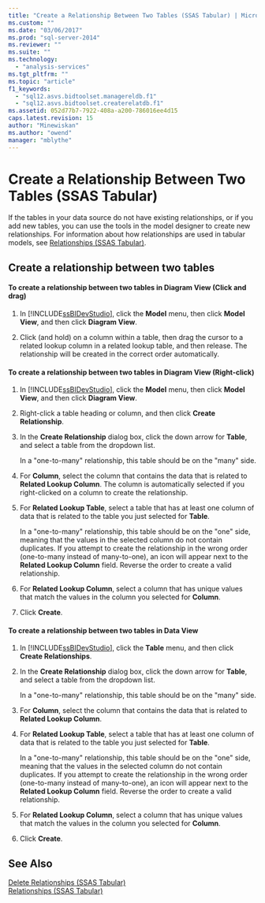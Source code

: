 ```yaml
---
title: "Create a Relationship Between Two Tables (SSAS Tabular) | Microsoft Docs"
ms.custom: ""
ms.date: "03/06/2017"
ms.prod: "sql-server-2014"
ms.reviewer: ""
ms.suite: ""
ms.technology: 
  - "analysis-services"
ms.tgt_pltfrm: ""
ms.topic: "article"
f1_keywords: 
  - "sql12.asvs.bidtoolset.managereldb.f1"
  - "sql12.asvs.bidtoolset.createrelatdb.f1"
ms.assetid: 052d77b7-7922-408a-a200-786016ee4d15
caps.latest.revision: 15
author: "Minewiskan"
ms.author: "owend"
manager: "mblythe"
---
```

# Create a Relationship Between Two Tables (SSAS Tabular)
  If the tables in your data source do not have existing relationships, or if you add new tables, you can use the tools in the model designer to create new relationships. For information about how relationships are used in tabular models, see [Relationships &#40;SSAS Tabular&#41;](relationships-ssas-tabular.md).  
  
## Create a relationship between two tables  
  
#### To create a relationship between two tables in Diagram View (Click and drag)  
  
1.  In [!INCLUDE[ssBIDevStudio](../../includes/ssbidevstudio-md.md)], click the **Model** menu, then click **Model View**, and then click **Diagram View**.  
  
2.  Click (and hold) on a column within a table, then drag the cursor to a related lookup column in a related lookup table, and then release. The relationship will be created in the correct order automatically.  
  
#### To create a relationship between two tables in Diagram View (Right-click)  
  
1.  In [!INCLUDE[ssBIDevStudio](../../includes/ssbidevstudio-md.md)], click the **Model** menu, then click **Model View**, and then click **Diagram View**.  
  
2.  Right-click a table heading or column, and then click **Create Relationship**.  
  
3.  In the **Create Relationship** dialog box, click the down arrow for **Table**, and select a table from the dropdown list.  
  
     In a "one-to-many" relationship, this table should be on the "many" side.  
  
4.  For **Column**, select the column that contains the data that is related to **Related Lookup Column**. The column is automatically selected if you right-clicked on a column to create the relationship.  
  
5.  For **Related Lookup Table**, select a table that has at least one column of data that is related to the table you just selected for **Table**.  
  
     In a "one-to-many" relationship, this table should be on the "one" side, meaning that the values in the selected column do not contain duplicates. If you attempt to create the relationship in the wrong order (one-to-many instead of many-to-one), an icon will appear next to the **Related Lookup Column** field. Reverse the order to create a valid relationship.  
  
6.  For **Related Lookup Column**, select a column that has unique values that match the values in the column you selected for **Column**.  
  
7.  Click **Create**.  
  
#### To create a relationship between two tables in Data View  
  
1.  In [!INCLUDE[ssBIDevStudio](../../includes/ssbidevstudio-md.md)], click the **Table** menu, and then click **Create Relationships**.  
  
2.  In the **Create Relationship** dialog box, click the down arrow for **Table**, and select a table from the dropdown list.  
  
     In a "one-to-many" relationship, this table should be on the "many" side.  
  
3.  For **Column**, select the column that contains the data that is related to **Related Lookup Column**.  
  
4.  For **Related Lookup Table**, select a table that has at least one column of data that is related to the table you just selected for **Table**.  
  
     In a "one-to-many" relationship, this table should be on the "one" side, meaning that the values in the selected column do not contain duplicates. If you attempt to create the relationship in the wrong order (one-to-many instead of many-to-one), an icon will appear next to the **Related Lookup Column** field. Reverse the order to create a valid relationship.  
  
5.  For **Related Lookup Column**, select a column that has unique values that match the values in the column you selected for **Column**.  
  
6.  Click **Create**.  
  
## See Also  
 [Delete Relationships &#40;SSAS Tabular&#41;](delete-relationships-ssas-tabular.md)   
 [Relationships &#40;SSAS Tabular&#41;](relationships-ssas-tabular.md)  
  
  